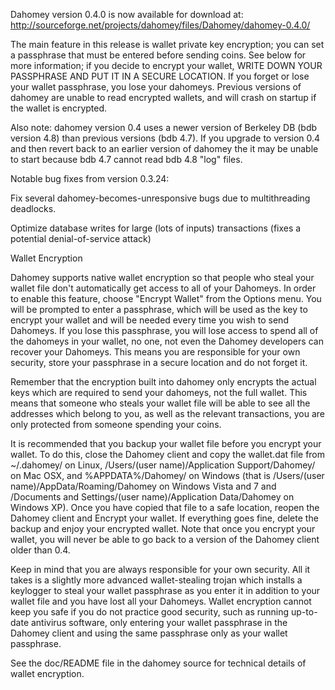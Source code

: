 Dahomey version 0.4.0 is now available for download at:
http://sourceforge.net/projects/dahomey/files/Dahomey/dahomey-0.4.0/

The main feature in this release is wallet private key encryption;
you can set a passphrase that must be entered before sending coins.
See below for more information; if you decide to encrypt your wallet,
WRITE DOWN YOUR PASSPHRASE AND PUT IT IN A SECURE LOCATION. If you
forget or lose your wallet passphrase, you lose your dahomeys.
Previous versions of dahomey are unable to read encrypted wallets,
and will crash on startup if the wallet is encrypted.

Also note: dahomey version 0.4 uses a newer version of Berkeley DB
(bdb version 4.8) than previous versions (bdb 4.7). If you upgrade
to version 0.4 and then revert back to an earlier version of dahomey
the it may be unable to start because bdb 4.7 cannot read bdb 4.8
"log" files.


Notable bug fixes from version 0.3.24:

Fix several dahomey-becomes-unresponsive bugs due to multithreading
deadlocks.

Optimize database writes for large (lots of inputs) transactions
(fixes a potential denial-of-service attack)


Wallet Encryption

Dahomey supports native wallet encryption so that people who steal your
wallet file don't automatically get access to all of your Dahomeys.
In order to enable this feature, choose "Encrypt Wallet" from the
Options menu.  You will be prompted to enter a passphrase, which
will be used as the key to encrypt your wallet and will be needed
every time you wish to send Dahomeys.  If you lose this passphrase,
you will lose access to spend all of the dahomeys in your wallet,
no one, not even the Dahomey developers can recover your Dahomeys.
This means you are responsible for your own security, store your
passphrase in a secure location and do not forget it.

Remember that the encryption built into dahomey only encrypts the
actual keys which are required to send your dahomeys, not the full
wallet.  This means that someone who steals your wallet file will
be able to see all the addresses which belong to you, as well as the
relevant transactions, you are only protected from someone spending
your coins.

It is recommended that you backup your wallet file before you
encrypt your wallet.  To do this, close the Dahomey client and
copy the wallet.dat file from ~/.dahomey/ on Linux, /Users/(user
name)/Application Support/Dahomey/ on Mac OSX, and %APPDATA%/Dahomey/
on Windows (that is /Users/(user name)/AppData/Roaming/Dahomey on
Windows Vista and 7 and /Documents and Settings/(user name)/Application
Data/Dahomey on Windows XP).  Once you have copied that file to a
safe location, reopen the Dahomey client and Encrypt your wallet.
If everything goes fine, delete the backup and enjoy your encrypted
wallet.  Note that once you encrypt your wallet, you will never be
able to go back to a version of the Dahomey client older than 0.4.

Keep in mind that you are always responsible for your own security.
All it takes is a slightly more advanced wallet-stealing trojan which
installs a keylogger to steal your wallet passphrase as you enter it
in addition to your wallet file and you have lost all your Dahomeys.
Wallet encryption cannot keep you safe if you do not practice
good security, such as running up-to-date antivirus software, only
entering your wallet passphrase in the Dahomey client and using the
same passphrase only as your wallet passphrase.

See the doc/README file in the dahomey source for technical details
of wallet encryption.
